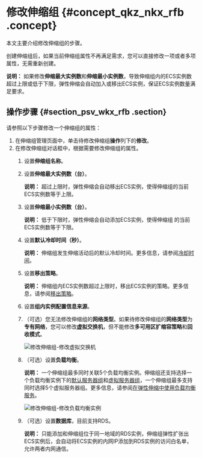 # 修改伸缩组 {#concept_qkz_nkx_rfb .concept}

本文主要介绍修改伸缩组的步骤。

创建伸缩组后，如果当前伸缩组属性不再满足需求，您可以直接修改一项或者多项属性，无需重新创建。

**说明：** 如果修改**伸缩最大实例数**和**伸缩最小实例数**，导致伸缩组内的ECS实例数超过上限或低于下限，弹性伸缩会自动加入或移出ECS实例，保证ECS实例数量满足要求。

## 操作步骤 {#section_psv_wkx_rfb .section}

请参照以下步骤修改一个伸缩组的属性：

1.  在伸缩组管理页面中，单击待修改伸缩组**操作**列下的**修改**。
2.  在修改伸缩组对话框中，根据需要修改伸缩组的属性。
    1.  设置**伸缩组名称**。
    2.  设置**伸缩最大实例数（台）**。

        **说明：** 超过上限时，弹性伸缩会自动移出ECS实例，使得伸缩组的当前ECS实例数等于上限。

    3.  设置**伸缩最小实例数（台）**。

        **说明：** 低于下限时，弹性伸缩会自动添加ECS实例，使得伸缩组 的当前ECS实例数等于下限。

    4.  设置**默认冷却时间（秒）**。

        **说明：** 伸缩组发生伸缩活动后的默认冷却时间。更多信息，请参阅[冷却时间](intl.zh-CN/用户指南/使用须知/冷却时间.md#)。

    5.  设置**移出策略**。

        **说明：** 伸缩组内ECS实例数超过上限时，移出ECS实例的策略。更多信息，请参阅[移出策略](intl.zh-CN/用户指南/实现自动伸缩/移出策略.md#)。

    6.  设置**组内实例配置信息来源**。
    7.  （可选）您无法修改伸缩组的**网络类型**。如果待修改伸缩组的**网络类型**为**专有网络**，您可以修改**虚拟交换机**，但不能修改**多可用区扩缩容策略**和**回收模式**。

        ![修改伸缩组-修改虚拟交换机](http://static-aliyun-doc.oss-cn-hangzhou.aliyuncs.com/assets/img/40591/154989904521739_zh-CN.png)

    8.  （可选）设置**负载均衡**。

        **说明：** 一个伸缩组最多同时关联5个负载均衡实例。伸缩组还支持选择一个负载均衡实例下的[默认服务器组](../../../../../intl.zh-CN/用户指南/后端服务器/后端服务器概述.md#section_fzb_g5n_n2b)和[虚拟服务器组](../../../../../intl.zh-CN/用户指南/后端服务器/后端服务器概述.md#section_xqs_h2v_vdb)，一个伸缩组最多支持同时选择5个虚拟服务器组。更多信息，请参阅[在弹性伸缩中使用负载均衡服务](intl.zh-CN/用户指南/在弹性伸缩中使用负载均衡服务.md#)。

        ![修改伸缩组-修改负载均衡实例](http://static-aliyun-doc.oss-cn-hangzhou.aliyuncs.com/assets/img/40591/154989904521740_zh-CN.png)

    9.  （可选）设置**数据库**，目前支持RDS。

        **说明：** 只能添加和伸缩组位于同一地域的RDS实例，伸缩组弹性扩张出ECS实例后，会自动将ECS实例的内网IP添加到RDS实例的访问白名单，允许两者内网通信。


